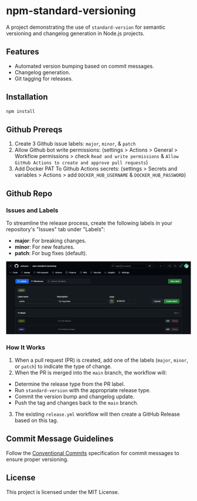 # npm-standard-versioning

A project demonstrating the use of `standard-version` for semantic versioning and changelog generation in Node.js projects.

## Features

- Automated version bumping based on commit messages.
- Changelog generation.
- Git tagging for releases.



## Installation

```bash
npm install
```



## Github Prereqs

1. Create 3 Github issue labels: `major`, `minor`, & `patch`
2. Allow Github bot write permissions: (settings > Actions > General > Workflow permissions > check `Read and write permissions` & `Allow GitHub Actions to create and approve pull requests`)
3. Add Docker PAT To Github Actions secrets: (settings > Secrets and variables > Actions > add `DOCKER_HUB_USERNAME` & `DOCKER_HUB_PASSWORD`)



## Github Repo
### Issues and Labels

To streamline the release process, create the following labels in your repository's "Issues" tab under "Labels":

- **major**: For breaking changes.
- **minor**: For new features.
- **patch**: For bug fixes (default).

<img src="assets/screenshot-github-issues-labels.jpg" alt="GitHub Issues Labels" width="600px">


### How It Works

1. When a pull request (PR) is created, add one of the labels (`major`, `minor`, or `patch`) to indicate the type of change.
2. When the PR is merged into the `main` branch, the workflow will:
  - Determine the release type from the PR label.
  - Run `standard-version` with the appropriate release type.
  - Commit the version bump and changelog update.
  - Push the tag and changes back to the `main` branch.
3. The existing `release.yml` workflow will then create a GitHub Release based on this tag.


## Commit Message Guidelines

Follow the [Conventional Commits](https://www.conventionalcommits.org/) specification for commit messages to ensure proper versioning.



## License

This project is licensed under the MIT License.